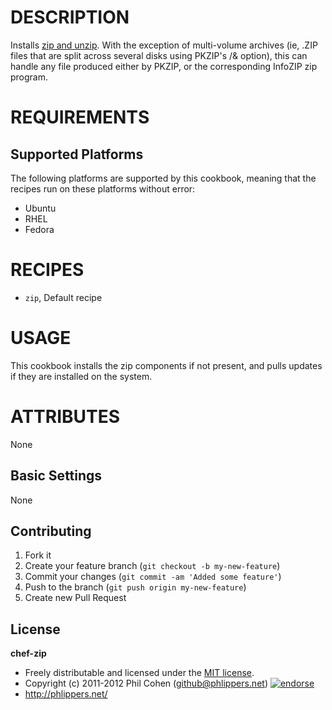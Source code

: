 # DESCRIPTION

Installs [zip and unzip](http://packages.ubuntu.com/lucid/unzip). With the exception of multi-volume archives (ie, .ZIP files that are split across several disks using PKZIP's /& option), this can handle any file produced either by PKZIP, or the corresponding InfoZIP zip program.


# REQUIREMENTS

## Supported Platforms

The following platforms are supported by this cookbook, meaning that the recipes run on these platforms without error:

* Ubuntu
* RHEL
* Fedora

# RECIPES

* `zip`,         Default recipe


# USAGE

This cookbook installs the zip components if not present, and pulls updates if they are installed on the system.

# ATTRIBUTES

None


## Basic Settings

None


## Contributing

1. Fork it
2. Create your feature branch (`git checkout -b my-new-feature`)
3. Commit your changes (`git commit -am 'Added some feature'`)
4. Push to the branch (`git push origin my-new-feature`)
5. Create new Pull Request


## License

**chef-zip**

* Freely distributable and licensed under the [MIT license](http://phlipper.mit-license.org/2011-2012/license.html).
* Copyright (c) 2011-2012 Phil Cohen (github@phlippers.net) [![endorse](http://api.coderwall.com/phlipper/endorsecount.png)](http://coderwall.com/phlipper)
* http://phlippers.net/
